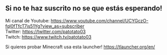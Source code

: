 ## Si no te haz suscrito no se que estás esperando!

Mi canal de Youtube: https://www.youtube.com/channel/UCYGczO-fql0fTfcT7js51Yg?view_as=subscriber <br/>
Twitter: https://twitter.com/patotato03 <br/>
Twitch: https://www.twitch.tv/patotato03 <br/>

Si quieres probar Minecraft usa esta launcher! https://tlauncher.org/en/ <br/>

